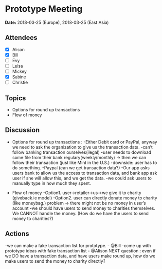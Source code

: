 
# Prototype Meeting

**Date:** 2018-03-25 (Europe), 2018-03-25 (East Asia)

## Attendees

* [x] Alison
* [x] Bill
* [ ] Evy
* [ ] Luisa
* [ ] Mickey
* [x] Sabine
* [ ] Christie

## Topics

*  Options for round up transactions
*  Flow of money


## Discussion

* Options for round up transactions : 
  -Either Debit card or PayPal, anyway we need to ask the organization to give us the transaction data. -can’t follow banking    transaction ourselves(ilegal)
  -user needs to download some file from their bank regulary(weekly/monthly) -> then we can follow their transaction (just        like Mint in the U.S.) 
      -downside: user has to do something.
  -Paypal (can we get transaction data?)
  -Our app asks users bank to allow us the access to transaction data, and bank app ask user if she will allow this, and we       get the data.
  -we could ask users to manually type in how much they spent. 

* Flow of money
    -Option1. user->retailer->us->we give it to charity (giveback.ie model)
    -Option2. user can directly donate money to charity (like moneybag.) problem -> there might not be no money in user’s account 
    -we should have users to send money to charities themselves. We CANNOT handle the money.
  (How do we have the users to send money to charities?)
  
## Actions  

  -we can make a fake transaction list for prototype. - @Bill
  -come up with prototype ideas with fake transaction list - @Alison
  NEXT question : even if we DO have a transaction data, and have users make round up, 
  how do we make users to send the money to charity directly? 
